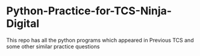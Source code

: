 # Python-Practice-for-TCS-Ninja-Digital
This repo has all the python programs which appeared in Previous TCS and some other similar practice questions
